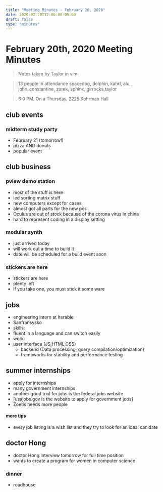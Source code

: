 ```yaml
---
title: "Meeting Minutes - February 20, 2020"
date: 2020-02-20T12:00:00-05:00
draft: false
type: "minutes"
---
```


# February 20th, 2020 Meeting Minutes
> Notes taken by Taylor in vim

> 13 people in attendance spacedog, dolphin, kahrl, alu, john_constantine, zurek, sphinx, girrocks,taylor

> 6:0 PM, On a Thursday, 2225 Kohrman Hall

## club events

### midterm study party
- February 21 (tomorrow!)
- pizza AND donuts
- popular event

## club business

### pview demo station
- most of the stuff is here
- led sorting matrix stuff
- new computers except for cases
- almost got all parts for the new pcs
- Oculus are out of stock because of the corona virus in china
- hard to represent coding in a display setting

### modular synth
- just arrived today
- will work out a time to build it
- date will be scheduled  for a build event soon

### stickers are here
- stickers are here
- plenty left
-  if you take one, you must stick it some ware

## jobs
- engineering intern at Iterable
- Sanfransysko
- skills:
- fluent in a language and can switch easily
- work:
- user interface (JS,HTML,CSS)
  - backend (Data processing, query compilation/optimization)
  - frameworks for stability and performance testing

## summer internships
- apply for internships
- many government internships
- another good tool for jobs is the federal jobs website
- [usajobs.gov is the website to apply for government jobs]
- Zoetis needs more people

#### more tips
- every job listing is a wish list and they try to look for an ideal canidate

## doctor Hong
- doctor  Hong interview tomorrow for full time position
- wants  to create a program for women in computer science

### dinner
- roadhouse

